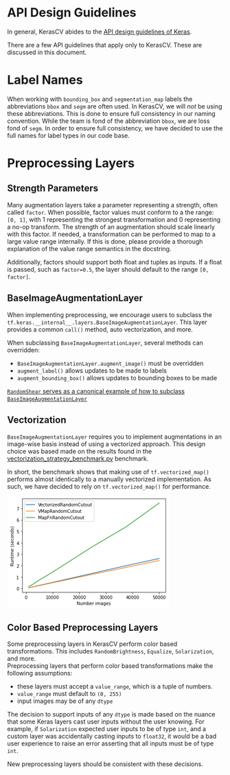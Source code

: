 # API Design Guidelines
In general, KerasCV abides to the
 [API design guidelines of Keras](https://github.com/keras-team/governance/blob/master/keras_api_design_guidelines.md).

There are a few API guidelines that apply only to KerasCV.  These are discussed
in this document.

# Label Names
When working with `bounding_box` and `segmentation_map` labels the 
abbreviations `bbox` and `segm` are often used.  In KerasCV, we will *not* be 
using these abbreviations.  This is done to ensure full consistency in our 
naming convention.  While the team is fond of the abbreviation `bbox`, we are 
loss fond of `segm`.  In order to ensure full consistency, we have decided to
use the full names for label types in our code base.

# Preprocessing Layers
## Strength Parameters
Many augmentation layers take a parameter representing a strength, often called
`factor`.  When possible, factor values must conform to a the range: `[0, 1]`, with
1 representing the strongest transformation and 0 representing a no-op transform.
The strength of an augmentation should scale linearly with this factor.  If needed,
a transformation can be performed to map to a large value range internally.  If
this is done, please provide a thorough explanation of the value range semantics in
the docstring.

Additionally, factors should support both float and tuples as inputs.  If a float is
passed, such as `factor=0.5`, the layer should default to the range `[0, factor]`.

## BaseImageAugmentationLayer
When implementing preprocessing, we encourage users to subclass the 
`tf.keras.__internal__.layers.BaseImageAugmentationLayer`.  This layer provides
 a common `call()` method, auto vectorization, and more.  

When subclassing `BaseImageAugmentationLayer`, several methods can overridden:

- `BaseImageAugmentationLayer.augment_image()` must be overridden
- `augment_label()` allows updates to be made to labels
- `augment_bounding_box()` allows updates to bounding boxes to be made

[`RandomShear` serves as a canonical example of how to subclass `BaseImageAugmentationLayer`](https://github.com/keras-team/keras-cv/blob/master/keras_cv/layers/preprocessing/random_shear.py)

## Vectorization
`BaseImageAugmentationLayer` requires you to implement augmentations in an 
image-wise basis instead of using a vectorized approach.  This design choice 
was based made on the  results found in the 
[vectorization\_strategy\_benchmark.py](../benchmarks/vectorization_strategy_benchmark.py) 
benchmark.

In short, the benchmark shows that making use of `tf.vectorized_map()` performs
almost identically to a manually vectorized implementation.  As such, we have 
decided to rely on `tf.vectorized_map()` for performance.

![Results of vectorization strategy benchmark](images/runtime-plot.png)

## Color Based Preprocessing Layers
Some preprocessing layers in KerasCV perform color based transformations.  This
includes `RandomBrightness`, `Equalize`, `Solarization`, and more.  
Preprocessing layers that perform color based transformations make the 
following assumptions:

- these layers must accept a `value_range`, which is a tuple of numbers.
- `value_range` must default to `(0, 255)`
- input images may be of any `dtype`

The decision to support inputs of any `dtype` is made based on the nuance that
some Keras layers cast user inputs without the user knowing.  For example, if
`Solarization` expected user inputs to be of type `int`, and a custom layer
was accidentally casting inputs to `float32`, it would be a bad user experience
to raise an error asserting that all inputs must be of type `int`.  

New preprocessing layers should be consistent with these decisions.

